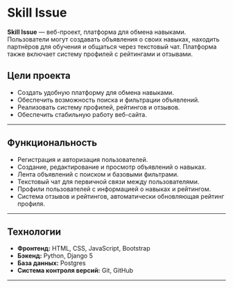 # Skill Issue

**Skill Issue** — веб-проект, платформа для обмена навыками. Пользователи могут создавать объявления о своих навыках, находить партнёров для обучения и общаться через текстовый чат. Платформа также включает систему профилей с рейтингами и отзывами.


## Цели проекта
- Создать удобную платформу для обмена навыками.
- Обеспечить возможность поиска и фильтрации объявлений.
- Реализовать систему профилей, рейтингов и отзывов.
- Обеспечить стабильную работу веб-сайта.

---

## Функциональность
- Регистрация и авторизация пользователей.
- Создание, редактирование и просмотр объявлений о навыках.
- Лента объявлений с поиском и базовыми фильтрами.
- Текстовый чат для первичной связи между пользователями.
- Профили пользователей с информацией о навыках и рейтингом.
- Система отзывов и рейтингов, автоматически обновляющая рейтинг профиля.

---

## Технологии
- **Фронтенд:** HTML, CSS, JavaScript, Bootstrap
- **Бэкенд:** Python, Django 5
- **База данных:** Postgres
- **Система контроля версий:** Git, GitHub

---
